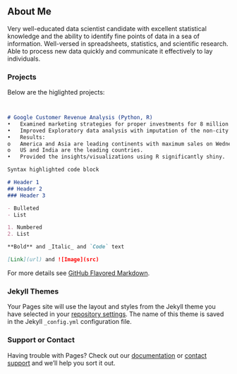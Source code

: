 ## About Me

Very well-educated data scientist candidate with excellent statistical knowledge and the ability to identify fine points of data in a sea of information. Well-versed in spreadsheets, statistics, and scientific research. Able to process new data
quickly and communicate it effectively to lay individuals.


### Projects

Below are the higlighted projects:

```markdown


# Google Customer Revenue Analysis (Python, R)							     	                                                   Fall 2018
•	Examined marketing strategies for proper investments for 8 million google data.
•	Improved Exploratory data analysis with imputation of the non-city’s values with metropolitans’ cities using hmsic, numpy packages.
•	Results: 
o	America and Asia are leading continents with maximum sales on Wednesdays and Thursdays.
o	US and India are the leading countries.
•	Provided the insights/visualizations using R significantly shiny. 

Syntax highlighted code block

# Header 1
## Header 2
### Header 3

- Bulleted
- List

1. Numbered
2. List

**Bold** and _Italic_ and `Code` text

[Link](url) and ![Image](src)
```

For more details see [GitHub Flavored Markdown](https://guides.github.com/features/mastering-markdown/).

### Jekyll Themes

Your Pages site will use the layout and styles from the Jekyll theme you have selected in your [repository settings](https://github.com/viraj1327/portfolio/settings). The name of this theme is saved in the Jekyll `_config.yml` configuration file.

### Support or Contact

Having trouble with Pages? Check out our [documentation](https://help.github.com/categories/github-pages-basics/) or [contact support](https://github.com/contact) and we’ll help you sort it out.
